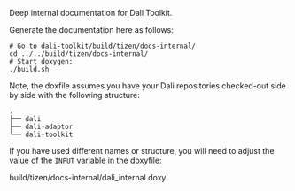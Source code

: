 Deep internal documentation for Dali Toolkit.

Generate the documentation here as follows:

    # Go to dali-toolkit/build/tizen/docs-internal/
    cd ../../build/tizen/docs-internal/
    # Start doxygen:
    ./build.sh

Note, the doxfile assumes you have your Dali repositories checked-out
side by side with the following structure:

    .
    ├── dali
    ├── dali-adaptor
    └── dali-toolkit

If you have used different names or structure, you will need to adjust
the value of the `INPUT` variable in the doxyfile:

   build/tizen/docs-internal/dali_internal.doxy




